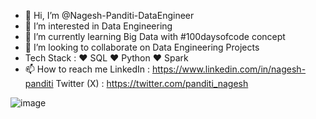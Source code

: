 - 👋 Hi, I’m @Nagesh-Panditi-DataEngineer
- 👀 I’m interested in Data Engineering
- 🌱 I’m currently learning Big Data with #100daysofcode concept
- 💞️ I’m looking to collaborate on Data Engineering Projects
- Tech Stack :
❤️ SQL 
❤️ Python
❤️ Spark
- 📫 How to reach me
  LinkedIn : https://www.linkedin.com/in/nagesh-panditi
  Twitter (X) : https://twitter.com/panditi_nagesh

<!---
Nagesh-Panditi-DataEngineer/Nagesh-Panditi-DataEngineer is a ✨ special ✨ repository because its `README.md` (this file) appears on your GitHub profile.
You can click the Preview link to take a look at your changes.
--->
![image](https://github.com/Nagesh-Panditi-DataEngineer/Nagesh-Panditi-DataEngineer/assets/148000340/dc5e7239-4110-4473-bc8a-13afea6928dd)

